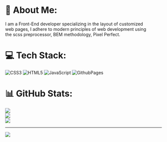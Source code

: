 # 💫 About Me:
I am a Front-End developer specializing in the layout of customized <br>web pages, I adhere to modern principles of web development  using <br>the scss preprocessor, BEM methodology, Pixel Perfect.


# 💻 Tech Stack:
![CSS3](https://img.shields.io/badge/css3-%231572B6.svg?style=for-the-badge&logo=css3&logoColor=white) ![HTML5](https://img.shields.io/badge/html5-%23E34F26.svg?style=for-the-badge&logo=html5&logoColor=white) ![JavaScript](https://img.shields.io/badge/javascript-%23323330.svg?style=for-the-badge&logo=javascript&logoColor=%23F7DF1E) ![GithubPages](https://img.shields.io/badge/github%20pages-121013?style=for-the-badge&logo=github&logoColor=white)
# 📊 GitHub Stats:
![](https://github-readme-stats.vercel.app/api?username=artemiss01&theme=radical&hide_border=false&include_all_commits=false&count_private=false)<br/>
![](https://github-readme-streak-stats.herokuapp.com/?user=artemiss01&theme=radical&hide_border=false)<br/>
![](https://github-readme-stats.vercel.app/api/top-langs/?username=artemiss01&theme=radical&hide_border=false&include_all_commits=false&count_private=false&layout=compact)

---
[![](https://visitcount.itsvg.in/api?id=artemiss01&icon=0&color=0)](https://visitcount.itsvg.in)

<!-- Proudly created with GPRM ( https://gprm.itsvg.in ) -->